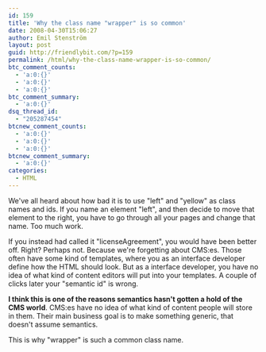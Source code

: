 ```yaml
---
id: 159
title: 'Why the class name "wrapper" is so common'
date: 2008-04-30T15:06:27
author: Emil Stenström
layout: post
guid: http://friendlybit.com/?p=159
permalink: /html/why-the-class-name-wrapper-is-so-common/
btc_comment_counts:
  - 'a:0:{}'
  - 'a:0:{}'
  - 'a:0:{}'
btc_comment_summary:
  - 'a:0:{}'
dsq_thread_id:
  - "205287454"
btcnew_comment_counts:
  - 'a:0:{}'
  - 'a:0:{}'
  - 'a:0:{}'
btcnew_comment_summary:
  - 'a:0:{}'
categories:
  - HTML
---
```

We've all heard about how bad it is to use "left" and "yellow" as class names and ids. If you name an element "left", and then decide to move that element to the right, you have to go through all your pages and change that name. Too much work.

If you instead had called it "licenseAgreement", you would have been better off. Right? Perhaps not. Because we're forgetting about CMS:es. Those often have some kind of templates, where you as an interface developer define how the HTML should look. But as a interface developer, you have no idea of what kind of content editors will put into your templates. A couple of clicks later your "semantic id" is wrong.

**I think this is one of the reasons semantics hasn't gotten a hold of the CMS world**. CMS:es have no idea of what kind of content people will store in them. Their main business goal is to make something generic, that doesn't assume semantics.

This is why "wrapper" is such a common class name.
